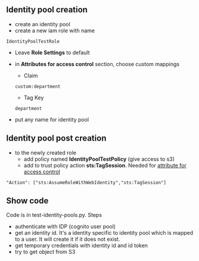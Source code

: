 ## Identity pool creation

* create an identity pool
* create a new iam role with name

```
IdentityPoolTestRole
```

* Leave **Role Settings** to default
* in **Attributes for access control** section, choose custom mappings
  * Claim
  ``` 
  custom:department
  ```
  * Tag Key
  ``` 
  department
  ```

* put any name for identity pool
  
## Identity pool post creation

* to the newly created role
  * add policy named **IdentityPoolTestPolicy** (give access to s3)
  * add to trust policy action **sts:TagSession**. Needed for [attribute for access control](https://docs.aws.amazon.com/cognito/latest/developerguide/using-afac-with-cognito-identity-pools.html)

```
"Action": ["sts:AssumeRoleWithWebIdentity","sts:TagSession"]
```

## Show code

Code is in test-identity-pools.py. Steps

* authenticate with IDP (cognito user pool)
* get an identity id. It's a identity specific to identity pool which is mapped to a user. It will create it if it does not exist.
* get temporary credentials with identity id and id token
* try to get object from S3

